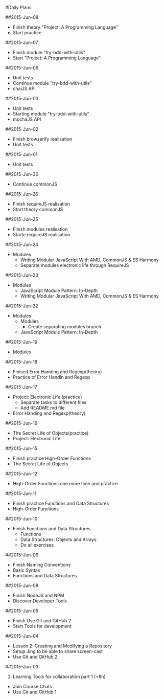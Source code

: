 #Daily Plans


##2015-Jun-08

* Finish theory "Project: A Programming Language"
* Start practice

##2015-Jun-07

* Finish module "try-bdd-with-utils"
* Start "Project: A Programming Language"

##2015-Jun-06

* Unit tests
 * Continue module "try-bdd-with-utils"
 * chaiJS API

##2015-Jun-03

* Unit tests
 * Starting module "try-bdd-with-utils"
 * mochaJS API

##2015-Jun-02

* Finish browserify realisation
* Unit tests

##2015-Jun-01

* Unit tests

##2015-Jun-30

* Continue commonJS

##2015-Jun-26

* Finish requireJS realisation
* Start theory commonJS

##2015-Jun-25

* Finish modules realisation
* Starte requireJS realisation

##2015-Jun-24

* Modules
    * Writing Modular JavaScript With AMD, CommonJS & ES Harmony
    * Separate modules electronic life through RequireJS

##2015-Jun-23

* Modules
    * JavaScript Module Pattern: In-Depth
    * Writing Modular JavaScript With AMD, CommonJS & ES Harmony


##2015-Jun-22

* Modules
    * Modules
        * Create separating modules branch
    * JavaScript Module Pattern: In-Depth

##2015-Jun-19

* Modules

##2015-Jun-18

* Finised Error Handing and Regexp(theory)
* Practice of Error Handin and Regexp

##2015-Jun-17

* Project: Electronic Life (practice)
    * Separate tasks to different files
    * Add README.md file
* Error Handing and Regexp(theory)

##2015-Jun-16

* The Secret Life of Objects(practice)
* Project: Electronic Life

##2015-Jun-15

* Finish practice High-Order Functions
* The Secret Life of Objects

##2015-Jun-12

* High-Order Functions one more time and practice

##2015-Jun-11

* Finish practice Functions and Data Structures
* High-Order Functions

##2015-Jun-10

* Finish Functions and Data Structures
  * Functions
  * Data Structures: Objects and Arrays
  * Do all exercises

##2015-Jun-09

* Finish Naming Conventions
* Basic Syntax
* Functions and Data Structures

##2015-Jun-08

* Finish NodeJS and NPM
* Discover Developer Tools

##2015-Jun-05

* Finish Use Git and GitHub 2
* Start Tools for development

##2015-Jun-04

* Lesson 2: Creating and Modifying a Repository
* Setup Jing to be able to share screen-cast
* Use Git and GitHub 2

##2015-Jun-03

1. Learning Tools for collaboration part 1 (~8h)
  * Join Course Chats
  * Use Git and GitHub 1

